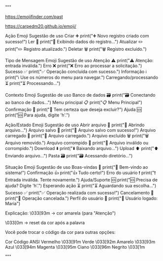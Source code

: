 """


https://emojifinder.com/past

https://carpedm20.github.io/emoji/

Ação	    Emoji	Sugestão de uso
Criar	    ➕	   print("➕ Novo registro criado com sucesso!")
Ler	        📄	    print("📄 Exibindo dados do registro...")
Atualizar	✏️	    print("✏️ Registro atualizado.")
Deletar	    🗑️	     print("🗑️ Registro excluído.")


Tipo de Mensagem	    Emoji	Sugestão de uso
Atenção	                ⚠️	    print("⚠️ Atenção: entrada inválida.")
Erro	                ❌	    print("❌ Erro ao processar a solicitação.")
Sucesso	                ✅	    print("✅ Operação concluída com sucesso.")
Informação	            ℹ️	    print("ℹ️ Use os números do menu para navegar.")
Carregando/processando	⏳	    print("⏳ Processando...")


Contexto	        Emoji	Sugestão de uso
Banco de dados	    🗃️	     print("🗃️ Conectando ao banco de dados...")
Menu principal	    📋	    print("📋 Menu Principal")
Confirmação	        🤔	    print("🤔 Tem certeza que deseja excluir?")
Ajuda	            🆘	    print("🆘 Para ajuda, digite 'h'.")


Ação/Estado	Emoji	Sugestão de uso
Abrir arquivo	    📂	print("📂 Abrindo arquivo...")
Arquivo salvo	    💾	print("💾 Arquivo salvo com sucesso!")
Arquivo carregado	📄	print("📄 Arquivo carregado.")
Arquivo excluído	🗑️	 print("🗑️ Arquivo removido.")
Arquivo corrompido	🛑	print("🛑 Arquivo inválido ou corrompido.")
Download	        ⬇️	print("⬇️ Baixando arquivo...")
Upload	            ⬆️	print("⬆️ Enviando arquivo...")
Pasta	            🗃️  print("🗃️ Acessando diretório...")


Situação	        Emoji	Sugestão de uso
Boas-vindas	        🙋	    print("🙋 Bem-vindo ao sistema!")
Confirmação	        👍	    print("👍 Tudo certo!")
Erro do usuário	    ❗	   print("❗ Entrada inválida. Tente novamente.")
Ajuda/Suporte	    🆘	    print("🆘 Precisa de ajuda? Digite 'h'.")
Esperando ação	    ⏳	    print("⏳ Aguardando sua escolha...")
Sucesso	            ✅	    print("✅ Operação realizada com sucesso!")
Cancelamento	    🚫	    print("🚫 Operação cancelada.")
Perfil do usuário	👤	    print("👤 Usuário logado: Maria")



Explicação:
\033[93m → cor amarela (para "Atenção")

\033[0m → reset da cor após a palavra

Você pode trocar o código da cor para outras opções:

Cor	Código ANSI
Vermelho	\033[91m
Verde	\033[92m
Amarelo	\033[93m
Azul	\033[94m
Magenta	\033[95m
Ciano	\033[96m
Negrito	\033[1m

"""